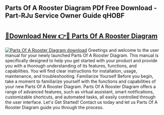 ## Parts Of A Rooster Diagram PDf Free Download - Part-RJu Service Owner Guide qHOBF

# <h2><a href="http://dfhz4rt.blite.top/?on=Parts+Of+A+Rooster+Diagram">🔗Download New 👉🔴 Parts Of A Rooster Diagram</a></h2>

[![Parts Of A Rooster Diagram download](https://i.imgur.com/lujVjoI.png)](http://dfhz4rt.blite.top/?on=Parts+Of+A+Rooster+Diagram)
Greetings and welcome to the user manual for your newly launched Parts Of A Rooster Diagram. This manual is specifically designed to help you get started with your product and provide you with a thorough understanding of its features, functions, and capabilities. You will find clear instructions for installation, usage, maintenance, and troubleshooting. Familiarize Yourself Before you begin, take a moment to familiarize yourself with the functions and capabilities of your new Parts Of A Rooster Diagram. Parts Of A Rooster Diagram offers a range of advanced features, such as virtual assistant, smart notifications, customizable shortcuts, and automated tasks, all easily controlled through the user interface. Let's Get Started! Contact us today and let us Parts Of A Rooster Diagram guide you through the process.
